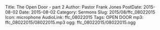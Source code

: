 Title: The Open Door - part 2
Author: Pastor Frank Jones
PostDate: 2015-08-02
Date: 2015-08-02
Category: Sermons
Slug: 2015/08/ffc_08022015
Icon: microphone
AudioLink: ffc_08022015
Tags: OPEN DOOR
mp3: ffc_08022015/08022015.mp3
ogg: ffc_08022015/08022015.ogg
